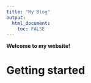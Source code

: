 ```yaml
---
title: "My Blog"
output: 
  html_document:
    toc: FALSE
---
```



**Welcome to my website!**


# Getting started


